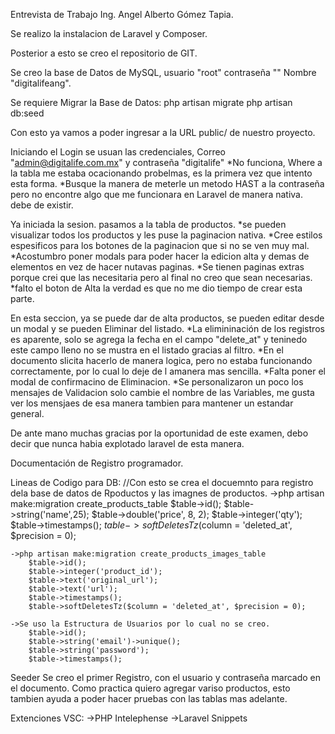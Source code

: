 Entrevista de Trabajo Ing. Angel Alberto Gómez Tapia.


Se realizo la instalacion de Laravel y Composer.

Posterior a esto se creo el repositorio de GIT.

Se creo la base de Datos de MySQL, usuario "root" contraseña "" Nombre "digitalifeang".

Se requiere Migrar la Base de Datos:
    php artisan migrate
    php artisan db:seed

Con esto ya vamos a poder ingresar a la URL public/ de nuestro proyecto.

Iniciando el Login se usuan las credenciales, Correo "admin@digitalife.com.mx" y contraseña "digitalife"
    *No funciona, Where a la tabla me estaba ocacionando probelmas, es la primera vez que intento esta forma.
    *Busque la manera de meterle un metodo HAST a la contraseña pero no encontre algo que me funcionara en Laravel de manera nativa. debe de existir.

Ya iniciada la sesion. pasamos a la tabla de productos.
    *se pueden visualizar todos los productos y les puse la paginacion nativa.
    *Cree estilos espesificos para los botones de la paginacion que si no se ven muy mal.
    *Acostumbro poner modals para poder hacer la edicion alta y demas de elementos en vez de hacer nutavas paginas.
    *Se tienen paginas extras porque crei que las necesitaria pero al final no creo que sean necesarias.
    *falto el boton de Alta la verdad es que no me dio tiempo de crear esta parte.

En esta seccion, ya se puede dar de alta productos, se pueden editar desde un modal y se pueden Eliminar del listado.
    *La elimininación de los registros es aparente, solo se agrega la fecha en el campo "delete_at" y teninedo este campo lleno no se mustra en el listado gracias al filtro.
    *En el documento slicita hacerlo de manera logica, pero no estaba funcionando correctamente, por lo cual lo deje de l amanera mas sencilla.
    *Falta poner el modal de confirmacino de Eliminacion.
    *Se personalizaron un poco los mensajes de Validacion solo cambie el nombre de las Variables, me gusta ver los mensjaes de esa manera tambien para mantener un estandar general.
    



De ante mano muchas gracias por la oportunidad de este examen, debo decir que nunca habia explotado laravel de esta manera.





Documentación de Registro programador.

Lineas de Codigo para DB:
    //Con esto se crea el docuemnto para registro dela base de datos de Rpoductos y las imagnes de productos.
    ->php artisan make:migration create_products_table
        $table->id();
        $table->string('name',25);
        $table->double('price', 8, 2);
        $table->integer('qty');
        $table->timestamps();
        $table->softDeletesTz($column = 'deleted_at', $precision = 0);

    ->php artisan make:migration create_products_images_table
        $table->id();
        $table->integer('product_id');
        $table->text('original_url');
        $table->text('url');
        $table->timestamps();
        $table->softDeletesTz($column = 'deleted_at', $precision = 0);

    ->Se uso la Estructura de Usuarios por lo cual no se creo.
        $table->id();
        $table->string('email')->unique();
        $table->string('password');
        $table->timestamps();


Seeder
    Se creo el primer Registro, con el usuario y contraseña marcado en el documento.
    Como practica quiero agregar variso productos, esto tambien ayuda a poder hacer pruebas con las tablas mas adelante.

Extenciones VSC:
    ->PHP Intelephense
    ->Laravel Snippets